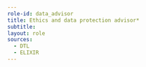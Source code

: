 ```yaml
---
role-id: data_advisor
title: Ethics and data protection advisor*
subtitle: 
layout: role
sources: 
  - DTL
  - ELIXIR
---
```

